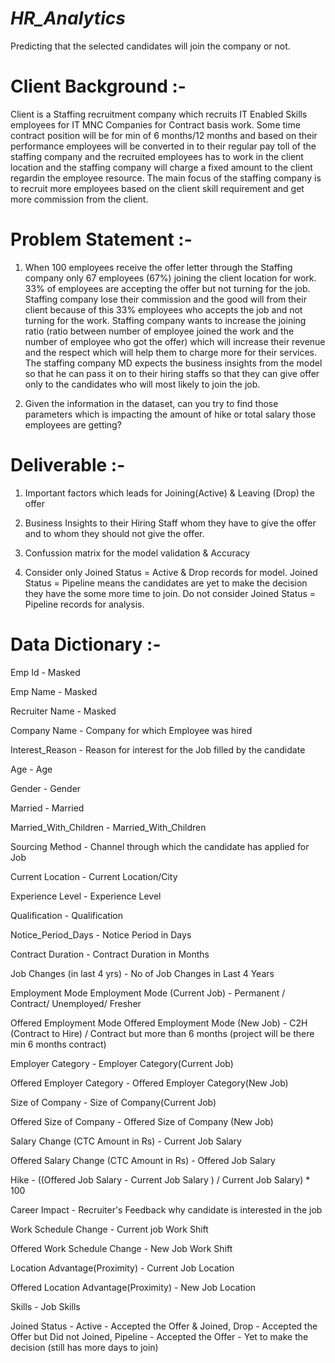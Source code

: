 # **_HR_Analytics_**

Predicting that the selected candidates will join the company or not.

# Client Background :-

Client is a Staffing recruitment company which recruits IT Enabled Skills employees for IT MNC Companies
for Contract basis work. Some time contract position will be for min of 6 months/12 months and based on
their performance employees will be converted in to their regular pay toll of the staffing company and the
recruited employees has to work in the client location and the staffing company will charge a fixed amount
to the client regardin the employee resource. The main focus of the staffing company is to recruit more
employees based on the client skill requirement and get more commission from the client.

# Problem Statement :-

1. When 100 employees receive the offer letter through the Staffing company only 67 employees (67%) joining
the client location for work. 33% of employees are accepting the offer but not turning for the job.
Staffing company lose their commission and the good will from their client because of this 33% employees
who accepts the job and not turning for the work. Staffing company wants to increase the
joining ratio (ratio between number of employee joined the work and the number of employee who got the offer)
which will increase their revenue and the respect which will help them to charge more for their services.
The staffing company MD expects the business insights from the model so that he can pass it on to their hiring
staffs so that they can give offer only to the candidates who will most likely to join the job.

2. Given the information in the dataset, can you try to find those parameters which is impacting the amount
of hike or total salary those employees are getting?

# Deliverable :-

1. Important factors which leads for Joining(Active) & Leaving (Drop) the offer

2. Business Insights to their Hiring Staff whom they have to give the offer and to whom they should not give the offer.

3. Confussion matrix for the model validation & Accuracy

4. Consider only Joined Status = Active & Drop records for model. Joined Status = Pipeline means the candidates are yet
   to make the decision they have the some more time to join. Do not consider Joined Status = Pipeline records for analysis.

# Data Dictionary :-

Emp Id                                                        - Masked

Emp Name                                                      - Masked

Recruiter Name                                                - Masked

Company Name                                                  - Company for which Employee was hired

Interest_Reason                                               - Reason for interest for the Job filled by the candidate

Age                                                           - Age

Gender                                                        - Gender

Married                                                       - Married

Married_With_Children                                         - Married_With_Children

Sourcing Method                                               - Channel through which the candidate has applied for Job

Current Location                                              - Current Location/City

Experience Level                                              - Experience Level

Qualification                                                 - Qualification

Notice_Period_Days                                            - Notice Period in Days

Contract Duration                                             - Contract Duration in Months

Job Changes (in last 4 yrs)                                   - No of Job Changes in Last 4 Years

Employment Mode	Employment Mode (Current Job)                 - Permanent / Contract/ Unemployed/ Fresher

Offered Employment Mode	Offered Employment Mode (New Job)     - C2H (Contract to Hire) / Contract but more than 6 months (project will be there min 6 months contract)

Employer Category                                             - Employer Category(Current Job)

Offered Employer Category                                     - Offered Employer Category(New Job)

Size of Company                                               - Size of Company(Current Job)

Offered Size of Company                                       - Offered Size of Company (New Job)

Salary Change (CTC Amount in Rs)                              - Current Job Salary

Offered Salary Change (CTC Amount in Rs)                      - Offered Job Salary

Hike                                                          - ((Offered Job Salary - Current Job Salary ) / Current Job Salary) * 100

Career Impact                                                 - Recruiter's Feedback why candidate is interested in the job

Work Schedule Change	                                      - Current job Work Shift

Offered Work Schedule Change                                  - New Job Work Shift

Location Advantage(Proximity)                                 - Current Job Location

Offered Location Advantage(Proximity)                         - New Job Location

Skills                                                        - Job Skills

Joined Status	                                              - Active   - Accepted the Offer & Joined, 
                                                                Drop     - Accepted the Offer but Did not Joined, 
                                                                Pipeline - Accepted the Offer - Yet to make the decision (still has more days to join)
